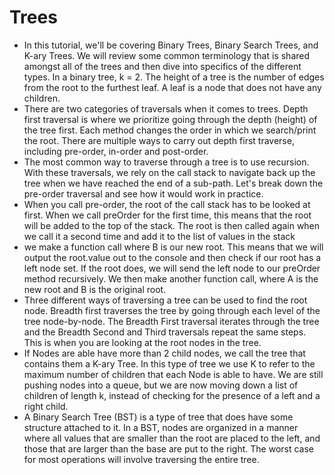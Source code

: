 # Trees
- In this tutorial, we'll be covering Binary Trees, Binary Search Trees, and K-ary Trees. We will review some common terminology that is shared amongst all of the trees and then dive into specifics of the different types. In a binary tree, k = 2. The height of a tree is the number of edges from the root to the furthest leaf. A leaf is a node that does not have any children.
- There are two categories of traversals when it comes to trees. Depth first traversal is where we prioritize going through the depth (height) of the tree first. Each method changes the order in which we search/print the root. There are multiple ways to carry out depth first traverse, including pre-order, in-order and post-order.
- The most common way to traverse through a tree is to use recursion. With these traversals, we rely on the call stack to navigate back up the tree when we have reached the end of a sub-path. Let's break down the pre-order traversal and see how it would work in practice.
- When you call pre-order, the root of the call stack has to be looked at first. When we call preOrder for the first time, this means that the root will be added to the top of the stack. The root is then called again when we call it a second time and add it to the list of values in the stack
- we make a function call where B is our new root. This means that we will output the root.value out to the console and then check if our root has a left node set. If the root does, we will send the left node to our preOrder method recursively. We then make another function call, where A is the new root and B is the original root.
- Three different ways of traversing a tree can be used to find the root node. Breadth first traverses the tree by going through each level of the tree node-by-node. The Breadth First traversal iterates through the tree and the Breadth Second and Third traversals repeat the same steps. This is when you are looking at the root nodes in the tree.
- If Nodes are able have more than 2 child nodes, we call the tree that contains them a K-ary Tree. In this type of tree we use K to refer to the maximum number of children that each Node is able to have. We are still pushing nodes into a queue, but we are now moving down a list of children of length k, instead of checking for the presence of a left and a right child.
- A Binary Search Tree (BST) is a type of tree that does have some structure attached to it. In a BST, nodes are organized in a manner where all values that are smaller than the root are placed to the left, and those that are larger than the base are put to the right. The worst case for most operations will involve traversing the entire tree.
